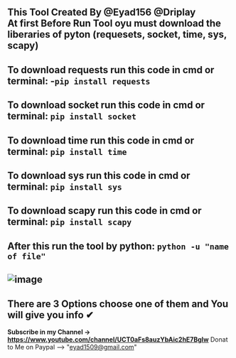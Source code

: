 This Tool Created By @Eyad156 @Driplay                                                                                                                                                         
**At first Before Run Tool oyu must download the liberaries of pyton (requesets, socket, time, sys, scapy)**  
-----------------------------------------------------------
**To download requests run this code in cmd or terminal:**
-```pip install requests```
-----------------------------------------------------------
**To download socket run this code in cmd or terminal:**
```pip install socket```
-----------------------------------------------------------
**To download time run this code in cmd or terminal:**
```pip install time```
-----------------------------------------------------------
**To download sys run this code in cmd or terminal:**
```pip install sys```
-----------------------------------------------------------
**To download scapy run this code in cmd or terminal:**
```pip install scapy```
-----------------------------------------------------------
**After this run the tool by python:**
```python -u "name of file"```
----------------------------------------------
![image](https://github.com/Eyad156/iplogger-info/assets/110195806/5bf1f6dc-383b-4bd2-ad9d-28da3396d80d)
----------------------------------------------
There are 3 Options choose one of them and You will give you info ✔
----------------------------------------------
**Subscribe in my Channel -> https://www.youtube.com/channel/UCT0aFs8auzYbAic2hE7Bglw**
Donat to Me on Paypal --> "eyad1509@gmail.com"
